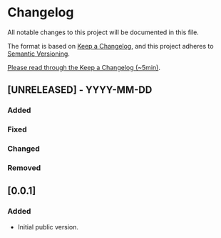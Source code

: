 # Changelog

All notable changes to this project will be documented in this file.

The format is based on [Keep a Changelog](https://keepachangelog.com/en/1.0.0/),
and this project adheres to [Semantic Versioning](https://semver.org/spec/v2.0.0.html).


[Please read through the Keep a Changelog (~5min)](https://keepachangelog.com/en/1.0.0/).

## [UNRELEASED] - YYYY-MM-DD

### Added

### Fixed

### Changed

### Removed

## [0.0.1]

### Added

- Initial public version.
